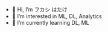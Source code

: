 - 👋 Hi, I’m フカシ はたけ
- 👀 I’m interested in ML, DL, Analytics
- 🌱 I’m currently learning DL, ML

<!---
master-of-nothing/master-of-nothing is a ✨ special ✨ repository because its `README.md` (this file) appears on your GitHub profile.
You can click the Preview link to take a look at your changes.
--->
